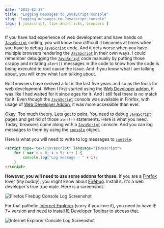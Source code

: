 ```yaml
---
date: "2011-02-17"
title: "Logging messages to JavaScript console"
slug: "logging-messages-to-Javascript-console"
tags: [ javascript, tips-and-tricks, browsers ]
---
```




If you have had experience of web development and have hands on [`JavaScript`][1] coding, you will know how difficult it becomes at times when you have to debug [`JavaScript`][1] code. And it gets worse when you have multiple browsers rendering the [`JavaScript`][1] in their own ways. I could remember debugging the [`JavaScript`][1] code manually by putting those crappy and irritating `alert()` messages in the code to know how the code is being executed to root cause the issue. And if you know what I am talking about, you will know what I am talking about.

But browsers have evolved a lot is the last five years and so as the tools for web development. When I first started using the [Web Developer addon][2], it was like I had waited for it since ages for it. And I still feel there is no match for it. Even though the [`JavaScript`][1] console was available in Firefox, with usage of [Web Developer Addon][2], it was more accessible than ever.

Okay. Too much theory. Lets get to point. You need to debug [`JavaScript`][1] pages and get rid of those `alert()` statements. Here is what you need. Today, browsers come along with a [`JavaScript`][1] console. And you can log messages to them by using the [`console`][3] object.

Here is what you will need to write to log messages to [`console`][3].

```html
<script type="text/javascript" language="javascript">
    for ( var i = 0; i < 5; i++ ) {
        console.log("Log message - " + i);
    }
</script>
```

**However, you will need to use some addons for those.** If you are a [Firefox][4] lover (my buddy), you might know about [Firebug][5]. Install it. It's a web developer's true true mate. Here is a screenshot.

![Firefox Firebug Console Log Screenshot][6]

For that pathetic [Internet Explorer][7] (sorry if you love it), you need to have IE 7+ version and need to install [IE Developer Toolbar][8] to access that.

![Internet Explorer Console Log Screenshot][9]



   [1]: https://developer.mozilla.org/en-US/docs/Web/JavaScript
   [2]: http://chrispederick.com/work/web-developer/
   [3]: https://developer.mozilla.org/en-US/docs/Web/API/console
   [4]: https://www.mozilla.org/en-US/firefox/new/
   [5]: https://getfirebug.com/
   [6]: /blog/2011/02/images/01_firefox-console.png
   [7]: https://www.microsoft.com/en-us/download/internet-explorer
   [8]: http://www.microsoft.com/downloads/en/details.aspx?FamilyID=95e06cbe-4940-4218-b75d-b8856fced535
   [9]: /blog/2011/02/images/01_internet-explorer-console.png
